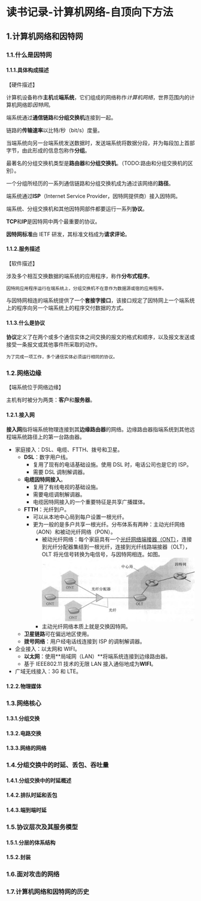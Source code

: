 # 读书记录-计算机网络-自顶向下方法

## 1.计算机网络和因特网

### 1.1.什么是因特网

#### 1.1.1.具体构成描述

【硬件描述】

计算机设备称作**主机**或**端系统**，它们组成的网络称作*计算机网络*，世界范围内的计算机网络即*因特网*。

端系统通过**通信链路**和**分组交换机**连接到一起。

链路的**传输速率**以比特/秒（bit/s）度量。

当端系统向另一台端系统发送数据时，发送端系统将数据分段，并为每段加上首部字节，由此形成的信息包称作**分组**。

最著名的分组交换机类型是**路由器**和**分组交换机**。（TODO:路由和分组交换机的区别）。

一个分组所经历的一系列通信链路和分组交换机成为通过该网络的**路径**。

端系统通过**ISP**（Internet Service Provider，因特网提供商）接入因特网。

端系统、分组交换机和其他因特网部件都要运行一系列**协议**。

**TCP**和**IP**是因特网中两个最重要的协议。

**因特网标准**由 IETF 研发，其标准文档成为**请求评论**。

#### 1.1.2.服务描述

【软件描述】

涉及多个相互交换数据的端系统的应用程序，称作**分布式程序**。

```
因特网应用程序运行在端系统上，分组交换机不在意作为数据源或宿的应用程序。
```

与因特网相连的端系统提供了一个**套接字接口**，该接口规定了因特网上一个端系统上的程序向另一个端系统上的程序交付数据的方式。

#### 1.1.3.什么是协议

**协议**定义了在两个或多个通信实体之间交换的报文的格式和顺序，以及报文发送或接受一条报文或其他事件所采取的动作。

```
为了完成一项工作，多个通信实体必须运行相同的协议。
```

### 1.2.网络边缘

【端系统位于网络边缘】

主机有时被分为两类：**客户**和**服务器**。

#### 1.2.1.接入网

**接入网**指将端系统物理连接到其**边缘路由器**的网络。边缘路由器指端系统到其他远程端系统路径上的第一台路由器。

- 家庭接入：DSL、电缆、FTTH、拨号和卫星。
  - **DSL**：数字用户线。
    - 复用了现有的电话基础设施。使用 DSL 时，电话公司也是它的 ISP。
    - 需要 DSL 调制解调器。
  - **电缆因特网接入**。
    - 复用了有线电视的基础设施。
    - 需要电缆调制解调器。
    - 电缆因特网接入的一个重要特征是共享广播媒体。
  - **FTTH**：光纤到户。
    - 可以从本地中心局到每户设置一根光纤。
    - 更为一般的是多户共享一根光纤。分布体系有两种：主动光纤网络（AON）和被动光纤网络（PON）。
      - 被动光纤网络：每个家庭具有一个[光纤网络端接器（ONT）](https://baike.baidu.com/item/%E5%85%89%E8%B0%83%E5%88%B6%E8%A7%A3%E8%B0%83%E5%99%A8/9455758)，连接到光纤分配器集结到一根光纤，连接到光纤线路端接器（OLT），OLT 将光信号转换为电信号，与因特网相连。如图。![](./$resources/0000100001.jpg)
      - 主动光纤网络本质上就是交换因特网。
  - **卫星链路**可在偏远地区使用。
  - **拨号网络**：用户经电话线连接到 ISP 的调制解调器。
- 企业接入：以太网和 WIFI。
  - **以太网**：使用**局域网（LAN）**将端系统连接到边缘路由器。
  - 基于 IEEE802.11 技术的无限 LAN 接入通俗地成为**WIFI**。
- 广域无线接入：3G 和 LTE。

#### 1.2.2.物理媒体

### 1.3.网络核心

#### 1.3.1.分组交换

#### 1.3.2.电路交换

#### 1.3.3.网络的网络

### 1.4.分组交换中的时延、丢包、吞吐量

#### 1.4.1.分组交换中的时延概述

#### 1.4.2.排队时延和丢包

#### 1.4.3.端到端时延

### 1.5.协议层次及其服务模型

#### 1.5.1.分层的体系结构

#### 1.5.2.封装

### 1.6.面对攻击的网络

### 1.7.计算机网络和因特网的历史
